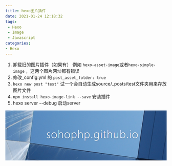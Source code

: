 ```yaml
---
title: hexo图片插件
date: 2021-01-24 12:18:32
tags: 
 - Hexo
 - Image 
 - Javascript
categories:
- Hexo
---
```




1. 卸载旧的图片插件（如果有） 例如 `hexo-asset-image`或者`hexo-simple-image` ，这两个图片网址都有错误 
2. 修改_config.yml 的 `post_asset_folder: true`
3. `hexo new post "test"` 试一个会自动生成source/_posts/test文件夹用来存放图片文件
4. `npm install hexo-image-link --save` 安装插件
5. hexo server --debug 启动server

![logo](hexo图片插件/logo20210123204140.png)


